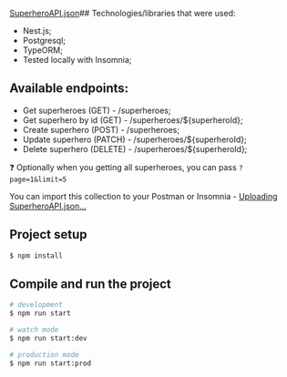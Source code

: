 [SuperheroAPI.json](https://github.com/user-attachments/files/17677110/SuperheroAPI.json)## Technologies/libraries that were used:

- Nest.js;
- Postgresql;
- TypeORM;
- Tested locally with Insomnia;

## Available endpoints:

- Get superheroes (GET) - /superheroes;
- Get superhero by id (GET) - /superheroes/${superheroId};
- Create superhero (POST) - /superheroes;
- Update superhero (PATCH) - /superheroes/${superheroId};
- Delete superhero (DELETE) - /superheroes/${superheroId};

❓ Optionally when you getting all superheroes, you can pass `?page=1&limit=5`

You can import this collection to your Postman or Insomnia - [Uploading SuperheroAPI.json…]()

## Project setup

```bash
$ npm install
```

## Compile and run the project

```bash
# development
$ npm run start

# watch mode
$ npm run start:dev

# production mode
$ npm run start:prod
```
